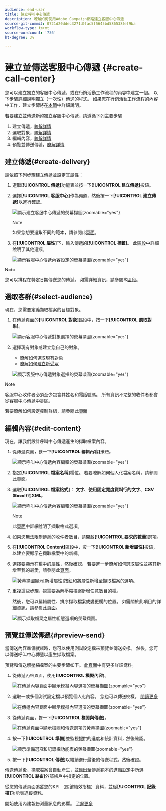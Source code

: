```yaml
---
audience: end-user
title: 建立呼叫中心傳遞
description: 瞭解如何使用Adobe Campaign網路建立客服中心傳遞
source-git-commit: 0721d20ddec3271d9fac5f5645bd5865380ef9ba
workflow-type: tm+mt
source-wordcount: '736'
ht-degree: 3%

---
```


# 建立並傳送客服中心傳遞 {#create-call-center}

您可以建立獨立的客服中心傳遞，或在行銷活動工作流程的內容中建立一個。 以下步驟詳細說明獨立（一次性）傳送的程式。 如果您在行銷活動工作流程的內容中工作，建立步驟將在[本節](../workflows/activities/channels.md#create-a-delivery-in-a-campaign-workflow)中詳細說明。

若要建立並傳送新的獨立客服中心傳遞，請遵循下列主要步驟：

1. 建立傳遞，[瞭解詳情](#create-delivery)
1. 選取對象，[瞭解詳情](#select-audience)
1. 編輯內容，[瞭解詳情](#edit-content)
1. 預覽並傳送傳遞，[瞭解詳情](#preview-send)

## 建立傳遞{#create-delivery}

請依照下列步驟建立傳遞並設定其屬性：

1. 選取&#x200B;**[!UICONTROL 傳遞]**&#x200B;功能表並按一下&#x200B;**[!UICONTROL 建立傳遞]**&#x200B;按鈕。

1. 選擇&#x200B;**[!UICONTROL 客服中心]**&#x200B;作為頻道，然後按一下&#x200B;**[!UICONTROL 建立傳遞]**&#x200B;以進行確認。

   ![顯示建立客服中心傳遞的熒幕擷圖](assets/cc-create.png){zoomable="yes"}

   >[!NOTE]
   >
   >如果您想要選取不同的範本，請參閱此[頁面](../msg/delivery-template.md)。

1. 在&#x200B;**[!UICONTROL 屬性]**&#x200B;下，輸入傳遞的&#x200B;**[!UICONTROL 標籤]**。 此[區段](../email/create-email.md#create-email)中詳細說明了其他選項。

   ![顯示客服中心傳遞內容設定的熒幕擷圖](assets/cc-properties.png){zoomable="yes"}

>[!NOTE]
>
>您可以排程在特定日期傳送您的傳遞。 如需詳細資訊，請參閱本[區段](../msg/gs-deliveries.md#gs-schedule)。

## 選取客群{#select-audience}

現在，您需要定義擷取檔案的目標對象。

1. 在傳遞頁面的&#x200B;**[!UICONTROL 對象]**&#x200B;區段中，按一下&#x200B;**[!UICONTROL 選取對象]**。

   ![顯示客服中心傳遞對象選擇的熒幕擷圖](assets/cc-audience.png){zoomable="yes"}

1. 選擇現有對象或建立您自己的對象。

   * [瞭解如何選取現有對象](../audience/add-audience.md)
   * [瞭解如何建立新受眾](../audience/one-time-audience.md)

   ![顯示客服中心傳遞對象選擇的熒幕擷圖](assets/cc-audience2.png){zoomable="yes"}

>[!NOTE]
>
>客服中心收件者必須至少包含其姓名和電話號碼。 所有資訊不完整的收件者都會從客服中心傳遞中排除。
>
>若要瞭解如何設定控制群組，請參閱此[頁面](../audience/control-group.md)

## 編輯內容{#edit-content}

現在，讓我們設計呼叫中心傳遞產生的擷取檔案內容。

1. 從傳遞頁面，按一下&#x200B;**[!UICONTROL 編輯內容]**&#x200B;按鈕。

   ![顯示呼叫中心傳遞內容編輯的熒幕擷圖](assets/cc-content0.png){zoomable="yes"}

1. 指定&#x200B;**[!UICONTROL 檔案名稱]**&#x200B;欄位。 若要瞭解如何個人化檔案名稱，請參閱此[頁面](../personalization/personalize.md)。

1. 選取&#x200B;**[!UICONTROL 檔案格式]**： **文字**、**使用固定寬度資料行的文字**、**CSV (Excel)**&#x200B;或&#x200B;**XML**。

   ![顯示呼叫中心傳遞內容編輯的熒幕擷圖](assets/cc-content.png){zoomable="yes"}

   >[!NOTE]
   >
   >此[頁面](../direct-mail/content-direct-mail.md#properties)中詳細說明了擷取格式選項。

1. 如果您無法限制傳遞的收件者數目，請開啟&#x200B;**[!UICONTROL 要求的數量]**&#x200B;選項。

1. 在&#x200B;**[!UICONTROL Content]**&#x200B;區段中，按一下&#x200B;**[!UICONTROL 新增屬性]**&#x200B;按鈕，以建立要顯示在擷取檔案中的新欄。

1. 選擇要顯示在欄中的屬性，然後確認。 若要進一步瞭解如何選取屬性並將其新增至我的最愛，請參閱此[頁面](../get-started/attributes.md)。

   ![熒幕擷圖顯示[新增屬性]按鈕和將屬性新增至擷取檔案的選項。](assets/cc-add-attribute.png)

1. 重複這些步驟，視需要為解壓縮檔案新增任意數目的欄。

   然後，您可以編輯屬性、排序擷取檔案或變更欄的位置。 如需關於此項目的詳細資訊，請參閱此[頁面](../direct-mail/content-direct-mail.md#content)。

   ![顯示擷取檔案之屬性組態選項的熒幕擷圖。](assets/cc-content-attributes.png)

## 預覽並傳送傳遞{#preview-send}

當傳送內容準備就緒時，您可以使用測試設定檔來預覽並傳送校樣。 然後，您可以傳送呼叫中心傳遞以產生擷取檔案。

預覽和傳送解壓縮檔案的主要步驟如下。 [此頁面](../direct-mail/send-direct-mail.md)中有更多詳細資料。

1. 從傳遞內容頁面，使用&#x200B;**[!UICONTROL 模擬內容]**。

   ![在傳遞內容頁面中顯示模擬內容選項的熒幕擷圖](assets/cc-simulate0.png){zoomable="yes"}

1. 選取一或多個測試設定檔以預覽個人化內容。 您也可以傳送校樣。 [閱讀更多](../direct-mail/send-direct-mail.md#preview-dm)

   ![在傳遞內容頁面中顯示模擬內容選項的熒幕擷圖](assets/cc-simulate.png){zoomable="yes"}

1. 從傳遞頁面，按一下&#x200B;**[!UICONTROL 檢閱與傳送]**。

   ![在傳遞頁面中顯示檢閱和傳送選項的熒幕擷圖](assets/cc-review-send.png){zoomable="yes"}

1. 按一下&#x200B;**[!UICONTROL 準備]**&#x200B;並監視提供的進度和統計資料，然後確認。

   ![顯示準備選項和記錄檔功能表的熒幕擷圖](assets/cc-prepare.png){zoomable="yes"}

1. 按一下&#x200B;**[!UICONTROL 傳送]**&#x200B;以繼續進行最後的傳送程式，然後確認。

傳送傳遞後，擷取檔案會自動產生，並匯出至傳遞範本的[進階設定](../advanced-settings/delivery-settings.md)中所選&#x200B;**[!UICONTROL 路由]**&#x200B;外部帳戶中指定的位置。

從您的傳遞頁面追蹤您的KPI （關鍵績效指標）資料，並從&#x200B;**[!UICONTROL 記錄檔]**&#x200B;功能表追蹤資料。

開始使用內建報告測量訊息的影響。 [了解更多](../reporting/direct-mail.md)


